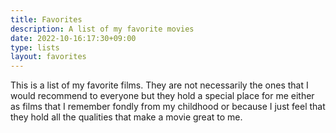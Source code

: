 ```yaml
---
title: Favorites
description: A list of my favorite movies
date: 2022-10-16:17:30+09:00
type: lists
layout: favorites
---
```

This is a list of my favorite films. They are not necessarily the ones that I would recommend to everyone
but they hold a special place for me either as films that I remember fondly from my childhood or because
I just feel that they hold all the qualities that make a movie great to me.
